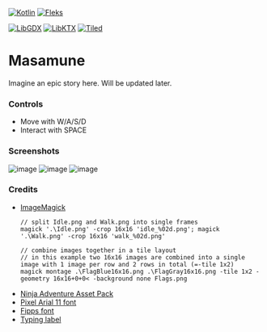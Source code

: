 [![Kotlin](https://img.shields.io/badge/Kotlin-2.0.0-red.svg)](http://kotlinlang.org/)
[![Fleks](https://img.shields.io/badge/Fleks-2.9--SNAPSHOT-purple.svg)](https://github.com/Quillraven/Fleks)

[![LibGDX](https://img.shields.io/badge/LibGDX-1.12.1-green.svg)](https://libgdx.com/)
[![LibKTX](https://img.shields.io/badge/LibKTX-1.12.1--SNAPSHOT-blue.svg)](https://github.com/libktx/ktx)
[![Tiled](https://img.shields.io/badge/Tiled-1.11.0-teal.svg)](https://www.mapeditor.org/)

# Masamune

Imagine an epic story here. Will be updated later.

### Controls

- Move with W/A/S/D
- Interact with SPACE

### Screenshots

![image](https://github.com/user-attachments/assets/ac47d508-1ce7-40bb-90e3-a4faa4378b5b)
![image](https://github.com/user-attachments/assets/1a2200d2-22de-4738-9f1e-fa286e9b8f71)
![image](https://github.com/user-attachments/assets/7a2eceb5-9542-4b50-8f1a-8823c0438cfb)


### Credits

- [ImageMagick](https://imagemagick.org/index.php)
  ```
  // split Idle.png and Walk.png into single frames
  magick '.\Idle.png' -crop 16x16 'idle_%02d.png'; magick '.\Walk.png' -crop 16x16 'walk_%02d.png'
  
  // combine images together in a tile layout
  // in this example two 16x16 images are combined into a single image with 1 image per row and 2 rows in total (=-tile 1x2)
  magick montage .\FlagBlue16x16.png .\FlagGray16x16.png -tile 1x2 -geometry 16x16+0+0< -background none Flags.png
  ```
- [Ninja Adventure Asset Pack](https://pixel-boy.itch.io/ninja-adventure-asset-pack)
- [Pixel Arial 11 font](https://www.dafont.com/de/search.php?q=pixel+arial+11)
- [Fipps font](https://www.dafont.com/de/search.php?q=fipps)
- [Typing label](https://github.com/rafaskb/typing-label)
